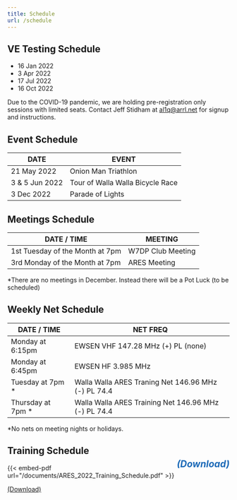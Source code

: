 ```yaml
---
title: Schedule
url: /schedule
---
```



## VE Testing Schedule

* 16 Jan 2022
* 3 Apr 2022
* 17 Jul 2022
* 16 Oct 2022

Due to the COVID-19 pandemic, we are holding pre-registration only sessions with limited seats. Contact Jeff Stidham at al1q@arrl.net for signup and instructions.

## Event Schedule
|DATE|EVENT|
|--|--|
|21 May 2022|	Onion Man Triathlon|
|3 & 5 Jun 2022	|Tour of Walla Walla Bicycle Race|
|3 Dec 2022|Parade of Lights|


## Meetings Schedule
|DATE / TIME|	MEETING|
|--|--|
|1st Tuesday of the Month at 7pm|	W7DP Club Meeting|
|3rd Monday of the Month at 7pm	|ARES Meeting|

*There are no meetings in December.	Instead there will be a Pot Luck (to be scheduled)

## Weekly Net Schedule
|DATE / TIME|	NET	FREQ|
|--|--|
|Monday at 6:15pm	|EWSEN VHF 147.28 MHz (+) PL (none)|
|Monday at 6:45pm |EWSEN HF 3.985 MHz | 
|Tuesday at 7pm *	|Walla Walla ARES Traning Net	146.96 MHz (-) PL 74.4|
|Thursday at 7pm * |Walla Walla ARES Training Net	146.96 MHz (-) PL 74.4|

*No nets on meeting nights or holidays.

## Training Schedule <a href="/documents/ARES_2022_Training_Schedule.pdf"><h5 style="float:right; color:#1e6bb8;">(Download)</h5></a>

{{< embed-pdf url="/documents/ARES_2022_Training_Schedule.pdf" >}}

[(Download)](/documents/ARES_2022_Training_Schedule.pdf)


